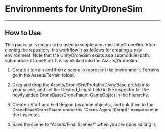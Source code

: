 # Environments for UnityDroneSim  

---

## How to Use

This package is meant to be used to supplement the UnityDroneSim. After cloning the repository, the workflow is as follows for creating a new environment. Note that the UnityDroneSim exists as a submodule (path: submodules/DroneSim). It is symlinked into the Assets/DroneSim.

1. Create a terrain and then a scene to represent the environment. Terrains go in the Assets/Terrain folder.

2. Drag and drop the Assets/DroneSim/Prefabs/DroneBase.prefab into your scene, and set the Desired_height field in the inspector for the newly added DroneBase/DroneParent GameObject in the hierarchy.

3. Create a Start and End Region (as game objects), and link them to the DroneBase/DroneParent under the "Drone Agent (Script)" component in the Inspector.

4. Save the scene to "Assets/Final Scenes/" when you are done editing it.